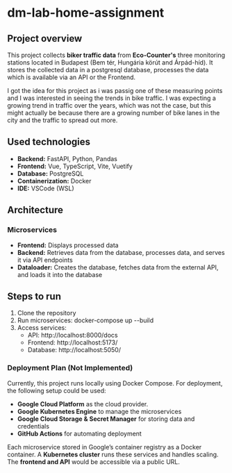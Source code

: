 # dm-lab-home-assignment

## Project overview

This project collects **biker traffic data** from **Eco-Counter's** three monitoring stations located in Budapest (Bem tér, Hungária körút and Árpád-híd). It stores the collected data in a postgresql database, processes the data which is available via an API or the Frontend. 

I got the idea for this project as i was passig one of these measuring points and I was interested in seeing the trends in bike traffic. I was expecting a growing trend in traffic over the years, which was not the case, but this might actually be because there are a growing number of bike lanes in the city and the traffic to spread out more. 

## Used technologies
- **Backend:** FastAPI, Python, Pandas  
- **Frontend:** Vue, TypeScript, Vite, Vuetify  
- **Database:** PostgreSQL  
- **Containerization:** Docker  
- **IDE:** VSCode (WSL)  

## Architecture
### Microservices

- **Frontend:** Displays processed data  
- **Backend:** Retrieves data from the database, processes data, and serves it via API endpoints  
- **Dataloader:** Creates the database, fetches data from the external API, and loads it into the database  


## Steps to run
1. Clone the repository
2. Run microservices: docker-compose up --build
3. Access services:
    - API: http://localhost:8000/docs
    - Frontend: http://localhost:5173/
    - Database: http://localhost:5050/


### **Deployment Plan (Not Implemented)**  
Currently, this project runs locally using Docker Compose. For deployment, the following setup could be used:  

- **Google Cloud Platform** as the cloud provider.  
- **Google Kubernetes Engine** to manage the microservices  
- **Google Cloud Storage & Secret Manager** for storing data and credentials  
- **GitHub Actions** for automating deployment  

Each microservice stored in Google’s container registry as a Docker container. A **Kubernetes cluster** runs these services and handles scaling. The **frontend and API** would be accessible via a public URL.
